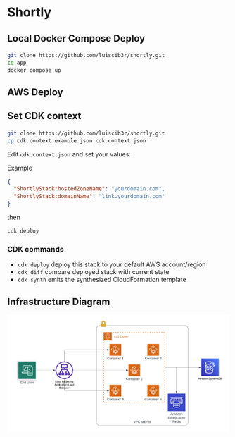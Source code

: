 # Shortly

## Local Docker Compose Deploy

```bash
git clone https://github.com/luiscib3r/shortly.git
cd app
docker compose up
```

## AWS Deploy

## Set CDK context

```bash
git clone https://github.com/luiscib3r/shortly.git
cp cdk.context.example.json cdk.context.json
```

Edit `cdk.context.json` and set your values:

Example

```json
{
  "ShortlyStack:hostedZoneName": "yourdomain.com",
  "ShortlyStack:domainName": "link.yourdomain.com"
}
```
then

```bash
cdk deploy
```

### CDK commands

 * `cdk deploy`      deploy this stack to your default AWS account/region
 * `cdk diff`        compare deployed stack with current state
 * `cdk synth`       emits the synthesized CloudFormation template

## Infrastructure Diagram

![Infrastructure Architecture](docs/images/infra.png)